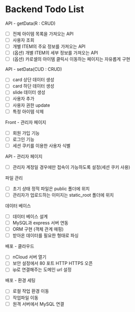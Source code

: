 # Backend Todo List

API - getData(R : CRUD)

- [ ] 전체 아이템 목록을 가져오는 API
- [ ] 사용자 조회
- [ ] 개별 ITEM의 주요 정보를 가져오는 API
- [ ] (옵션) 개별 ITEM의 세부 정보를 가져오는 API
- [ ] (옵션) 카로셀의 아이템 클릭시 이동하는 페이지는 자유롭게 구현

API - setData(CUD : CRUD)

- [ ] card 상단 데이터 생성
- [ ] card 하단 데이터 생성
- [ ] slide 데이터 생성
- [ ] 사용자 추가
- [ ] 사용자 권한 update
- [ ] 특정 아이템 삭제

Front - 관리자 페이지

- [ ] 회원 가입 기능
- [ ] 로그인 기능
- [ ] 세션 쿠키를 이용한 사용자 식별

API - 관리자 페이지

- [ ] 관리자 계정일 경우에만 접속이 가능하도록 설정(세션 쿠키 사용)

파일 관리

- [ ] 초기 상태 정적 파일은 public 폴더에 위치
- [ ] 관리자가 업로드하는 이미지는 static_root 폴더에 위치

데이터 베이스

- [ ] 데이터 베이스 설계
- [ ] MySQL과 express 서버 연동
- [ ] ORM 구현 (객체 관계 매핑)
- [ ] 받아온 데이터를 필요한 형태로 파싱

배포 - 클라우드

- [ ] nCloud 서버 열기
- [ ] 보안 설정에서 80 포트 HTTP HTTPS 오픈
- [ ] ip로 연결해주는 도메인 url 설정

배포 - 환경 세팅

- [ ] 로컬 작업 환경 이동
- [ ] 작업파일 이동
- [ ] 원격 서버에서 MySQL 연결
